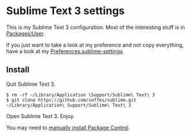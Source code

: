 # Sublime Text 3 settings

This is my Sublime Text 3 configuration. Most of the interesting stuff is in [Packages/User](Packages/User).

If you just want to take a look at my preference and not copy everything, have a look at my [Preferences.sublime-settings](Packages/User/Preferences.sublime-settings).

## Install

Quit Sublime Text 3.

    $ rm -rf ~/Library/Application \Support/Sublime\ Text\ 3
    $ git clone https://github.com/soffes/sublime.git ~/Library/Application\ Support/Sublime\ Text\ 3

Open Sublime Text 3. Enjoy.

You may need to [manually install Package Control](https://sublime.wbond.net/installation).
